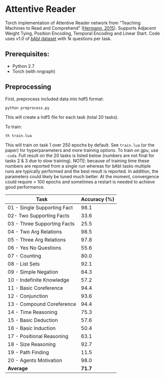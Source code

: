 # Attentive Reader

Torch implementation of Attentive Reader network from "Teaching Machines to Read and Comprehend" ([Hermann, 2015](https://arxiv.org/pdf/1506.03340v3)). Supports Adjacent Weight Tying, Position Encoding, Temporal Encoding and Linear Start. Code uses v1.0 of [bAbI dataset](https://research.fb.com/projects/babi/) with 1k questions per task.

## Prerequisites:
- Python 2.7
- Torch (with nngraph)

## Preprocessing
First, preprocess included data into hdf5 format:
```
python preprocess.py
```
This will create a hdf5 file for each task (total 20 tasks).

To train:
```
th train.lua
```
This will train on task 1 over 250 epochs by default. See `train.lua` (or the paper) for hyperparameters and more training options.
To train on gpu, use `-cuda`.
Full result on the 20 tasks is listed below (numbers are not final for tasks 2 & 3 due to slow training).
NOTE: because of training time these numbers are reported from a single run whereas for bAbI tasks multiple runs are typically performed and the best result is reported.
In addition, the parameters could likely be tuned much better. At the moment, convergence could require > 100 epochs and sometimes a restart is needed to achieve good performance.
 

| Task                        | Accuracy (%) |
|-----------------------------|--------------|
| 01 - Single Supporting Fact | 98.1         |
| 02- Two Supporting Facts    | 33.6         |
| 03 - Three Supporting Facts | 25.5         |
| 04 - Two Arg Relations      | 98.5         |
| 05 - Three Arg Relations    | 97.8         |
| 06 - Yes No Questions       | 55.6         |
| 07 - Counting               | 80.0         |
| 08 - List Sets              | 92.1         |
| 09 - Simple Negation        | 64.3         |
| 10 - Indefinite Knowledge   | 57.2         |
| 11 - Basic Coreference      | 94.4         |
| 12 - Conjunction            | 93.6         |
| 13 - Compound Coreference   | 94.4         |
| 14 - Time Reasoning         | 75.3         |
| 15 - Basic Deduction        | 57.6         |
| 16 - Basic Induction        | 50.4         |
| 17 - Positional Reasoning   | 63.1         |
| 18 - Size Reasoning         | 92.7         |
| 19 - Path Finding           | 11.5         |
| 20 - Agents Motivation      | 98.0         |
| **Average**                 | **71.7**     |
